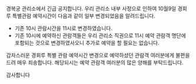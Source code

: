 경복궁 관리소에서 긴급 공지합니다. 우리 관리소 내부 사정으로 인하여 10월9일 경회루 특별관람 예약시간이 다음과 같이 일부 변경되었음을 알려드립니다.

- 기존 10시 관람시간을 11시로 변경하였습니다.
- 기존 10시에 예약하신 관람객들은 우리 관리소 직권으로 11시 예약 관람객 명단에 포함되는 것으로 변경하였사오니 추가로 예약을 할 필요는 없습니다.

갑자스러운 경회루 특별 관람 예약시간 변경으로 예약하셨던 관람객 여러분에게 불편을 드려 매우 죄송합니다. 해당되시는 예약 관람객 여러분의 많은 양해를 부탁드립니다.

감사합니다